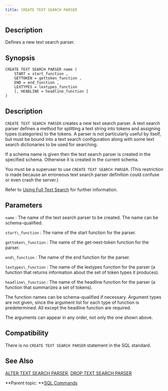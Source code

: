 ```yaml
---
title: CREATE TEXT SEARCH PARSER 
---
```


## <a id="Description"></a>Description 

Defines a new text search parser.

## <a id="Synopsis"></a>Synopsis 

``` {#sql_command_synopsis}
CREATE TEXT SEARCH PARSER name (
    START = start_function ,
    GETTOKEN = gettoken_function ,
    END = end_function ,
    LEXTYPES = lextypes_function
    [, HEADLINE = headline_function ]
)
```

## <a id="section3"></a>Description 

`CREATE TEXT SEARCH PARSER` creates a new text search parser. A text search parser defines a method for splitting a text string into tokens and assigning types \(categories\) to the tokens. A parser is not particularly useful by itself, but must be bound into a text search configuration along with some text search dictionaries to be used for searching.

If a schema name is given then the text search parser is created in the specified schema. Otherwise it is created in the current schema.

You must be a superuser to use `CREATE TEXT SEARCH PARSER`. \(This restriction is made because an erroneous text search parser definition could confuse or even crash the server.\)

Refer to [Using Full Text Search](../../admin_guide/textsearch/full-text-search.html#full-text-search) for further information.

## <a id="section4"></a>Parameters 

`name`
:   The name of the text search parser to be created. The name can be schema-qualified.

`start\_function`
:   The name of the start function for the parser.

`gettoken\_function`
:   The name of the get-next-token function for the parser.

`end\_function`
:   The name of the end function for the parser.

`lextypes\_function`
:   The name of the lextypes function for the parser \(a function that returns information about the set of token types it produces\).

`headline\_function`
:   The name of the headline function for the parser \(a function that summarizes a set of tokens\).

The function names can be schema-qualified if necessary. Argument types are not given, since the argument list for each type of function is predetermined. All except the headline function are required.

The arguments can appear in any order, not only the one shown above.

## <a id="section7"></a>Compatibility 

There is no `CREATE TEXT SEARCH PARSER` statement in the SQL standard.

## <a id="section8"></a>See Also 

[ALTER TEXT SEARCH PARSER](ALTER_TEXT_SEARCH_PARSER.html), [DROP TEXT SEARCH PARSER](DROP_TEXT_SEARCH_PARSER.html)

**Parent topic: **[SQL Commands](../sql_commands/sql_ref.html)


